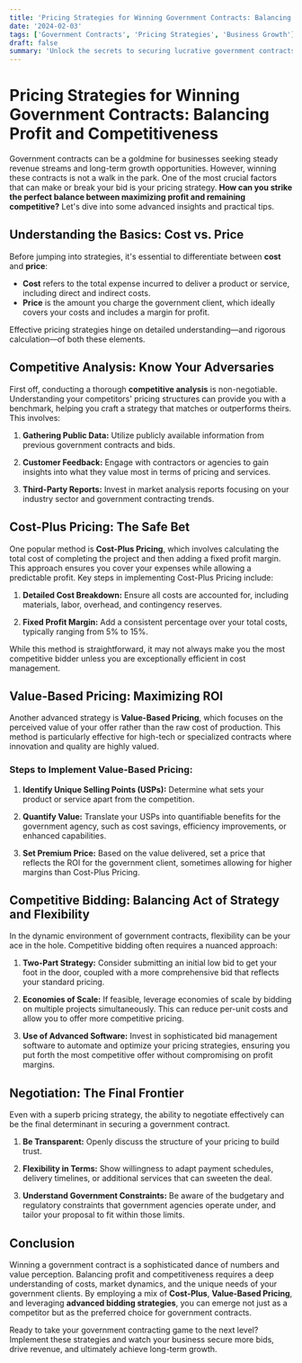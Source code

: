 ```yaml
---
title: 'Pricing Strategies for Winning Government Contracts: Balancing Profit and Competitiveness'
date: '2024-02-03'
tags: ['Government Contracts', 'Pricing Strategies', 'Business Growth']
draft: false
summary: 'Unlock the secrets to securing lucrative government contracts by mastering the art of pricing strategy—a delicate equilibrium between maximizing profit and staying competitive.'
---
```


# Pricing Strategies for Winning Government Contracts: Balancing Profit and Competitiveness

Government contracts can be a goldmine for businesses seeking steady revenue streams and long-term growth opportunities. However, winning these contracts is not a walk in the park. One of the most crucial factors that can make or break your bid is your pricing strategy. **How can you strike the perfect balance between maximizing profit and remaining competitive?** Let's dive into some advanced insights and practical tips.

## Understanding the Basics: Cost vs. Price

Before jumping into strategies, it's essential to differentiate between **cost** and **price**:

- **Cost** refers to the total expense incurred to deliver a product or service, including direct and indirect costs.
- **Price** is the amount you charge the government client, which ideally covers your costs and includes a margin for profit.

Effective pricing strategies hinge on detailed understanding—and rigorous calculation—of both these elements.

## Competitive Analysis: Know Your Adversaries

First off, conducting a thorough **competitive analysis** is non-negotiable. Understanding your competitors' pricing structures can provide you with a benchmark, helping you craft a strategy that matches or outperforms theirs. This involves:

1. **Gathering Public Data:**
   Utilize publicly available information from previous government contracts and bids.
   
2. **Customer Feedback:**
   Engage with contractors or agencies to gain insights into what they value most in terms of pricing and services.

3. **Third-Party Reports:**
   Invest in market analysis reports focusing on your industry sector and government contracting trends.

## Cost-Plus Pricing: The Safe Bet

One popular method is **Cost-Plus Pricing**, which involves calculating the total cost of completing the project and then adding a fixed profit margin. This approach ensures you cover your expenses while allowing a predictable profit. Key steps in implementing Cost-Plus Pricing include:

1. **Detailed Cost Breakdown:**
   Ensure all costs are accounted for, including materials, labor, overhead, and contingency reserves.

2. **Fixed Profit Margin:**
   Add a consistent percentage over your total costs, typically ranging from 5% to 15%.

While this method is straightforward, it may not always make you the most competitive bidder unless you are exceptionally efficient in cost management.

## Value-Based Pricing: Maximizing ROI

Another advanced strategy is **Value-Based Pricing**, which focuses on the perceived value of your offer rather than the raw cost of production. This method is particularly effective for high-tech or specialized contracts where innovation and quality are highly valued.

### Steps to Implement Value-Based Pricing:
   
1. **Identify Unique Selling Points (USPs):**
   Determine what sets your product or service apart from the competition.

2. **Quantify Value:**
   Translate your USPs into quantifiable benefits for the government agency, such as cost savings, efficiency improvements, or enhanced capabilities.

3. **Set Premium Price:**
   Based on the value delivered, set a price that reflects the ROI for the government client, sometimes allowing for higher margins than Cost-Plus Pricing.

## Competitive Bidding: Balancing Act of Strategy and Flexibility

In the dynamic environment of government contracts, flexibility can be your ace in the hole. Competitive bidding often requires a nuanced approach:

1. **Two-Part Strategy:**
   Consider submitting an initial low bid to get your foot in the door, coupled with a more comprehensive bid that reflects your standard pricing.

2. **Economies of Scale:**
   If feasible, leverage economies of scale by bidding on multiple projects simultaneously. This can reduce per-unit costs and allow you to offer more competitive pricing.

3. **Use of Advanced Software:**
   Invest in sophisticated bid management software to automate and optimize your pricing strategies, ensuring you put forth the most competitive offer without compromising on profit margins.

## Negotiation: The Final Frontier

Even with a superb pricing strategy, the ability to negotiate effectively can be the final determinant in securing a government contract. 

1. **Be Transparent:**
   Openly discuss the structure of your pricing to build trust.

2. **Flexibility in Terms:**
   Show willingness to adapt payment schedules, delivery timelines, or additional services that can sweeten the deal.

3. **Understand Government Constraints:**
   Be aware of the budgetary and regulatory constraints that government agencies operate under, and tailor your proposal to fit within those limits.

## Conclusion

Winning a government contract is a sophisticated dance of numbers and value perception. Balancing profit and competitiveness requires a deep understanding of costs, market dynamics, and the unique needs of your government clients. By employing a mix of **Cost-Plus**, **Value-Based Pricing**, and leveraging **advanced bidding strategies**, you can emerge not just as a competitor but as the preferred choice for government contracts.

Ready to take your government contracting game to the next level? Implement these strategies and watch your business secure more bids, drive revenue, and ultimately achieve long-term growth.